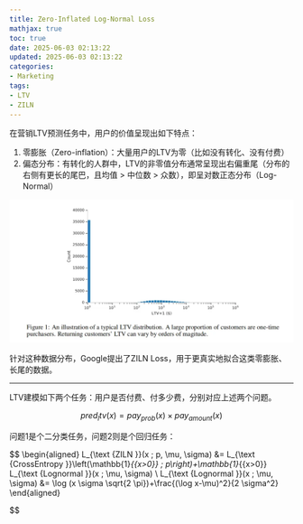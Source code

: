```yaml
---
title: Zero-Inflated Log-Normal Loss
mathjax: true
toc: true
date: 2025-06-03 02:13:22
updated: 2025-06-03 02:13:22
categories:
- Marketing
tags:
- LTV
- ZILN
---
```


在营销LTV预测任务中，用户的价值呈现出如下特点：
1. 零膨胀（Zero-inflation）：大量用户的LTV为零（比如没有转化、没有付费）
2. 偏态分布：有转化的人群中，LTV的非零值分布通常呈现出右偏重尾（分布的右侧有更长的尾巴，且均值 > 中位数 > 众数），即呈对数正态分布（Log-Normal）

<!--more-->

![data distribution](https://github.com/TransformersWsz/picx-images-hosting/raw/master/image.5fktxue58n.webp)

针对这种数据分布，Google提出了ZILN Loss，用于更真实地拟合这类零膨胀、长尾的数据。

___

LTV建模如下两个任务：用户是否付费、付多少费，分别对应上述两个问题。

$$
pred_ltv(x) = pay_{prob}(x) \times pay_{amount}(x)
$$

问题1是个二分类任务，问题2则是个回归任务：

$$
\begin{aligned}
    L_{\text {ZILN }}(x ; p, \mu, \sigma) &= L_{\text {CrossEntropy }}\left(\mathbb{1}_{\{x>0\}} ; p\right)+\mathbb{1}_{\{x>0\}} L_{\text {Lognormal }}(x ; \mu, \sigma) \\
    L_{\text {Lognormal }}(x ; \mu, \sigma) &= \log (x \sigma \sqrt{2 \pi})+\frac{(\log x-\mu)^2}{2 \sigma^2}
\end{aligned}

$$

